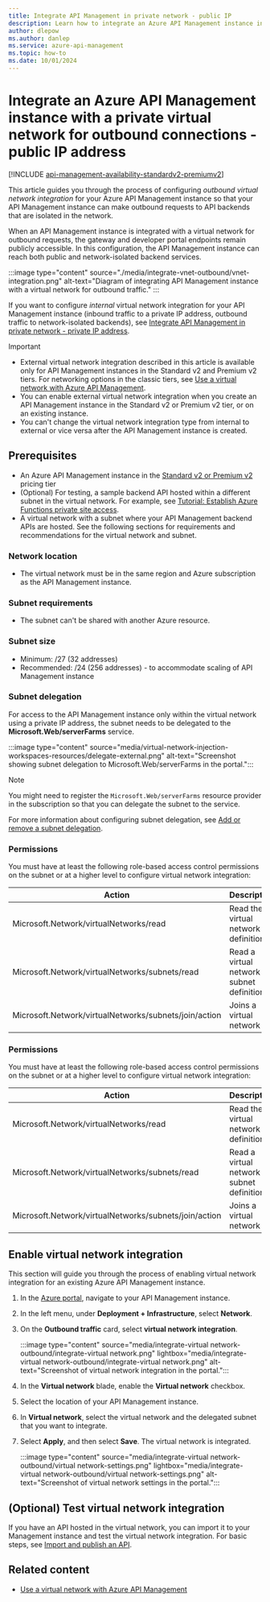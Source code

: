 ```yaml
---
title: Integrate API Management in private network - public IP
description: Learn how to integrate an Azure API Management instance in the Standard v2 or Premium v2 tier with a virtual network to access backend APIs in the network.
author: dlepow
ms.author: danlep
ms.service: azure-api-management
ms.topic: how-to 
ms.date: 10/01/2024
---
```


# Integrate an Azure API Management instance with a private virtual network for outbound connections - public IP address

[!INCLUDE [api-management-availability-standardv2-premiumv2](../../includes/api-management-availability-standardv2-premiumv2.md)] 

This article guides you through the process of configuring *outbound virtual network integration* for your Azure API Management instance so that your API Management instance can make outbound requests to API backends that are isolated in the network.

When an API Management instance is integrated with a virtual network for outbound requests, the gateway and developer portal endpoints remain publicly accessible. In this configuration, the API Management instance can reach both public and network-isolated backend services.

:::image type="content" source="./media/integrate-vnet-outbound/vnet-integration.png" alt-text="Diagram of integrating API Management instance with a virtual network for outbound traffic."  :::

If you want to configure *internal* virtual network integration for your API Management instance (inbound traffic to a private IP address, outbound traffic to network-isolated backends), see [Integrate API Management in private network - private IP address](integrate-vnet-internal.md).

> [!IMPORTANT]
> * External virtual network integration described in this article is available only for API Management instances in the Standard v2 and Premium v2 tiers. For networking options in the classic tiers, see [Use a virtual network with Azure API Management](virtual-network-concepts.md).
> * You can enable external virtual network integration when you create an API Management instance in the Standard v2 or Premium v2 tier, or on an existing instance.
> * You can't change the virtual network integration type from internal to external or vice versa after the API Management instance is created. 


## Prerequisites

- An Azure API Management instance in the [Standard v2 or Premium v2](v2-service-tiers-overview.md) pricing tier
- (Optional) For testing, a sample backend API hosted within a different subnet in the virtual network. For example, see [Tutorial: Establish Azure Functions private site access](../azure-functions/functions-create-private-site-access.md).
- A virtual network with a subnet where your API Management backend APIs are hosted. See the following sections for requirements and recommendations for the virtual network and subnet.

### Network location

* The virtual network must be in the same region and Azure subscription as the API Management instance.

### Subnet requirements

* The subnet can't be shared with another Azure resource.

### Subnet size 

* Minimum: /27 (32 addresses)
* Recommended: /24 (256 addresses) - to accommodate scaling of API Management instance

### Subnet delegation

For access to the API Management instance only within the virtual network using a private IP address, the subnet needs to be delegated to the **Microsoft.Web/serverFarms** service.

:::image type="content" source="media/virtual-network-injection-workspaces-resources/delegate-external.png" alt-text="Screenshot showing subnet delegation to Microsoft.Web/serverFarms in the portal.":::


> [!NOTE]
> You might need to register the `Microsoft.Web/serverFarms` resource provider in the subscription so that you can delegate the subnet to the service.


For more information about configuring subnet delegation, see [Add or remove a subnet delegation](../virtual-network/manage-subnet-delegation.md).

### Permissions

You must have at least the following role-based access control permissions on the subnet or at a higher level to configure virtual network integration:

| Action | Description |
|-|-|
| Microsoft.Network/virtualNetworks/read | Read the virtual network definition |
| Microsoft.Network/virtualNetworks/subnets/read | Read a virtual network subnet definition |
| Microsoft.Network/virtualNetworks/subnets/join/action | Joins a virtual network |

### Permissions

You must have at least the following role-based access control permissions on the subnet or at a higher level to configure virtual network integration:

| Action | Description |
|-|-|
| Microsoft.Network/virtualNetworks/read | Read the virtual network definition |
| Microsoft.Network/virtualNetworks/subnets/read | Read a virtual network subnet definition |
| Microsoft.Network/virtualNetworks/subnets/join/action | Joins a virtual network |


## Enable virtual network integration

This section will guide you through the process of enabling virtual network integration for an existing Azure API Management instance.



1. In the [Azure portal](https://portal.azure.com), navigate to your API Management instance.
1. In the left menu, under **Deployment + Infrastructure**, select **Network**.
1. On the **Outbound traffic** card, select **virtual network integration**.

    :::image type="content" source="media/integrate-virtual network-outbound/integrate-virtual network.png" lightbox="media/integrate-virtual network-outbound/integrate-virtual network.png" alt-text="Screenshot of virtual network integration in the portal.":::

1. In the **Virtual network** blade, enable the **Virtual network** checkbox.
1. Select the location of your API Management instance.
1. In **Virtual network**, select the virtual network and the delegated subnet that you want to integrate. 
1. Select **Apply**, and then select **Save**. The virtual network is integrated.

    :::image type="content" source="media/integrate-virtual network-outbound/virtual network-settings.png" lightbox="media/integrate-virtual network-outbound/virtual network-settings.png" alt-text="Screenshot of virtual network settings in the portal.":::

## (Optional) Test virtual network integration

If you have an API hosted in the virtual network, you can import it to your Management instance and test the virtual network integration. For basic steps, see [Import and publish an API](import-and-publish.md).


## Related content

* [Use a virtual network with Azure API Management](virtual-network-concepts.md)




